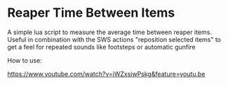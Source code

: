 # Reaper Time Between Items
 A simple lua script to measure the average time between reaper items. Useful in combination with the SWS actions "reposition selected items" to get a feel for repeated sounds like footsteps or automatic gunfire

How to use:

https://www.youtube.com/watch?v=iWZxsiwPskg&feature=youtu.be
